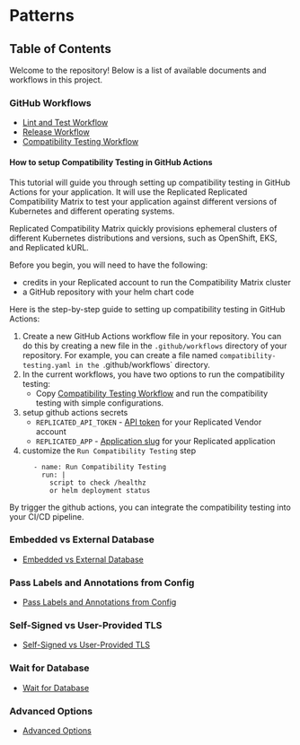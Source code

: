 # Patterns

## Table of Contents

Welcome to the repository! Below is a list of available documents and workflows in this project.

### GitHub Workflows

- [Lint and Test Workflow](github-workflows/lint-test.yaml)
- [Release Workflow](github-workflows/release.yml)
- [Compatibility Testing Workflow](github-workflows/compatibility-testing-example.yaml)

#### How to setup Compatibility Testing in GitHub Actions

This tutorial will guide you through setting up compatibility testing in GitHub Actions for your application. It will use the Replicated Replicated Compatibility Matrix to test your application against different versions of Kubernetes and different operating systems.

Replicated Compatibility Matrix quickly provisions ephemeral clusters of different Kubernetes distributions and versions, such as OpenShift, EKS, and Replicated kURL.

Before you begin, you will need to have the following:
- credits in your Replicated account to run the Compatibility Matrix cluster
- a GitHub repository with your helm chart code

Here is the step-by-step guide to setting up compatibility testing in GitHub Actions:

1. Create a new GitHub Actions workflow file in your repository. You can do this by creating a new file in the `.github/workflows` directory of your repository. For example, you can create a file named `compatibility-testing.yaml in the `.github/workflows` directory.
2. In the current workflows, you have two options to run the compatibility testing:
    - Copy [Compatibility Testing Workflow](github-workflows/compatibility-testing-example.yaml) and run the compatibility testing with simple configurations.
3. setup github actions secrets
    - `REPLICATED_API_TOKEN` - [API token](https://docs.replicated.com/reference/replicated-cli-installing#replicated_api_token) for your Replicated Vendor account
    - `REPLICATED_APP` - [Application slug](https://docs.replicated.com/reference/replicated-cli-installing#replicated_app) for your Replicated application
4. customize the `Run Compatibility Testing` step 
```
      - name: Run Compatibility Testing
        run: |
          script to check /healthz 
          or helm deployment status
```

By trigger the github actions, you can integrate the compatibility testing into your CI/CD pipeline.


### Embedded vs External Database

- [Embedded vs External Database](embedded-vs-external-database/README.md)

### Pass Labels and Annotations from Config

- [Pass Labels and Annotations from Config](pass-labels-annotations-from-config/README.md)

### Self-Signed vs User-Provided TLS

- [Self-Signed vs User-Provided TLS](self-signed-vs-user-provided-tls/README.md)

### Wait for Database

- [Wait for Database](wait-for-database/README.md)

### Advanced Options

- [Advanced Options](advanced-options/README.md)
